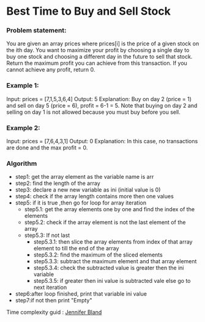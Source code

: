 
# Best Time to Buy and Sell Stock

### Problem statement:

You are given an array prices where prices[i] is the price of a given stock on the ith day.
You want to maximize your profit by choosing a single day to buy one stock and choosing a different day in the future to sell that stock.
Return the maximum profit you can achieve from this transaction. If you cannot achieve any profit, return 0.


### Example 1:

Input: prices = [7,1,5,3,6,4]
Output: 5
Explanation: Buy on day 2 (price = 1) and sell on day 5 (price = 6), profit = 6-1 = 5.
Note that buying on day 2 and selling on day 1 is not allowed because you must buy before you sell.

### Example 2:

Input: prices = [7,6,4,3,1]
Output: 0
Explanation: In this case, no transactions are done and the max profit = 0.


### Algorithm

- step1: get the array element as the variable name is arr
- step2: find the length of the array
- step3: declare a new new variable as ini (initial value is 0)
- step4: check if the array length contains more then one values
- step5: if it is true ,then go for loop for array iteration
    - step5.1: get the array elements one by one and find the index of the elements
    - step5.2: check if the array element is not the last element of the array
    - step5.3: If not last
        - step5.3.1:  then slice the array elements from index of that array element to till the end of the array
        - step5.3.2: find the maximum of the sliced elements
        - step5.3.3: subtract the maximum element and that array element
        - step5.3.4: check the subtracted value is greater then the ini variable
        - step5.3.5: if greater then ini value is subtracted vale else go to next iteration
- step6:after loop finished, print that variable ini value
- step7:if not then print "Empty"

 

 Time complexity guid : [Jennifer Bland](https://www.jenniferbland.com/time-complexity-analysis-in-javascript/)
